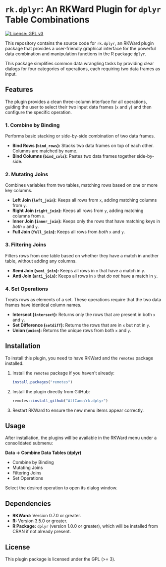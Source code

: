 # `rk.dplyr`: An RKWard Plugin for `dplyr` Table Combinations

[![License: GPL v3](https://img.shields.io/badge/License-GPL%20v3-blue.svg)](https://www.gnu.org/licenses/gpl-3.0)

This repository contains the source code for `rk.dplyr`, an RKWard plugin package that provides a user-friendly graphical interface for the powerful data combination and manipulation functions in the R package `dplyr`.

This package simplifies common data wrangling tasks by providing clear dialogs for four categories of operations, each requiring two data frames as input.

## Features

The plugin provides a clean three-column interface for all operations, guiding the user to select their two input data frames (`x` and `y`) and then configure the specific operation.

### 1. Combine by Binding
Performs basic stacking or side-by-side combination of two data frames.
-   **Bind Rows (`bind_rows`):** Stacks two data frames on top of each other. Columns are matched by name.
-   **Bind Columns (`bind_cols`):** Pastes two data frames together side-by-side.

### 2. Mutating Joins
Combines variables from two tables, matching rows based on one or more key columns.
-   **Left Join (`left_join`):** Keeps all rows from `x`, adding matching columns from `y`.
-   **Right Join (`right_join`):** Keeps all rows from `y`, adding matching columns from `x`.
-   **Inner Join (`inner_join`):** Keeps only the rows that have matching keys in *both* `x` and `y`.
-   **Full Join (`full_join`):** Keeps all rows from *both* `x` and `y`.

### 3. Filtering Joins
Filters rows from one table based on whether they have a match in another table, without adding any columns.
-   **Semi Join (`semi_join`):** Keeps all rows in `x` that have a match in `y`.
-   **Anti Join (`anti_join`):** Keeps all rows in `x` that *do not* have a match in `y`.

### 4. Set Operations
Treats rows as elements of a set. These operations require that the two data frames have identical column names.
-   **Intersect (`intersect`):** Returns only the rows that are present in both `x` and `y`.
-   **Set Difference (`setdiff`):** Returns the rows that are in `x` but not in `y`.
-   **Union (`union`):** Returns the unique rows from both `x` and `y`.

## Installation

To install this plugin, you need to have RKWard and the `remotes` package installed.

1.  Install the `remotes` package if you haven't already:
    ```R
    install.packages("remotes")
    ```

2.  Install the plugin directly from GitHub:
    ```R
    remotes::install_github("AlfCano/rk.dplyr")
    ```

3.  Restart RKWard to ensure the new menu items appear correctly.

## Usage

After installation, the plugins will be available in the RKWard menu under a consolidated submenu:

**Data -> Combine Data Tables (dplyr)**

-   Combine by Binding
-   Mutating Joins
-   Filtering Joins
-   Set Operations

Select the desired operation to open its dialog window.

## Dependencies

-   **RKWard:** Version 0.7.0 or greater.
-   **R:** Version 3.5.0 or greater.
-   **R Package:** `dplyr` (version 1.0.0 or greater), which will be installed from CRAN if not already present.

## License

This plugin package is licensed under the GPL (>= 3).
